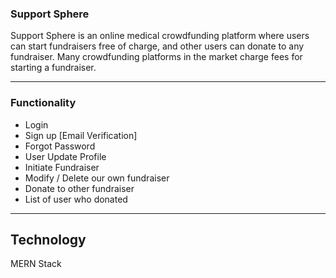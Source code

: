 ### Support Sphere

Support Sphere is an online medical crowdfunding platform where users can start fundraisers free of charge, and other users can donate to any fundraiser. Many crowdfunding platforms in the market charge fees for starting a fundraiser.

<hr>

### Functionality
<ul>
  <li>Login</li>
  <li>Sign up [Email Verification]</li>
  <li>Forgot Password</li>
  <li>User Update Profile</li>
  <li>Initiate Fundraiser</li>
  <li>Modify / Delete our own fundraiser</li>
  <li>Donate to other fundraiser</li>
  <li>List of user who donated</li>
</ul>

<hr>

## Technology
MERN Stack
